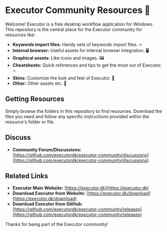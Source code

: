 # Executor Community Resources 🚀

Welcome! Executor is a free desktop workflow application for Windows.
This repository is the central place for the Executor community for resources like:

*   **Keywords import files:** Handy sets of keywords import files. 🔥
*   **Internal browser:** Useful assets for internal browser integration. 🖥
*   **Graphical assets:** Like icons and images. 🖼
*   **Cheatsheets:** Quick references and tips to get the most out of Executor. ⭐
*   **Skins:** Customize the look and feel of Executor. 🎨
*   **Other:** Other assets etc. 📃

## Getting Resources

Simply browse the folders in this repository to find resources. Download the files you need and follow any specific instructions provided within the resource's folder or file.

## Discuss

*   **Community Forum/Discussions:** [https://github.com/executordk/executor-community/discussions](https://github.com/executordk/executor-community/discussions)

## Related Links

*   **Executor Main Website:** [https://executor.dk](https://executor.dk)
*   **Download Executor from Website:** [https://executor.dk/download](https://executor.dk/download)
*   **Download Executor from GitHub:** [https://github.com/executordk/executor-community/releases](https://github.com/executordk/executor-community/releases)

Thanks for being part of the Executor community!
